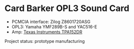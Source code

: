 # Card Barker OPL3 Sound Card

* PCMCIA interface: Zilog Z8601720ASG
* OPL3: Yamaha YMF289B-S and YAC516-E
* Amp: [Texas Instruments TPA152DR](http://www.ti.com/lit/gpn/tpa152)

Project status: prototype manufacturing
